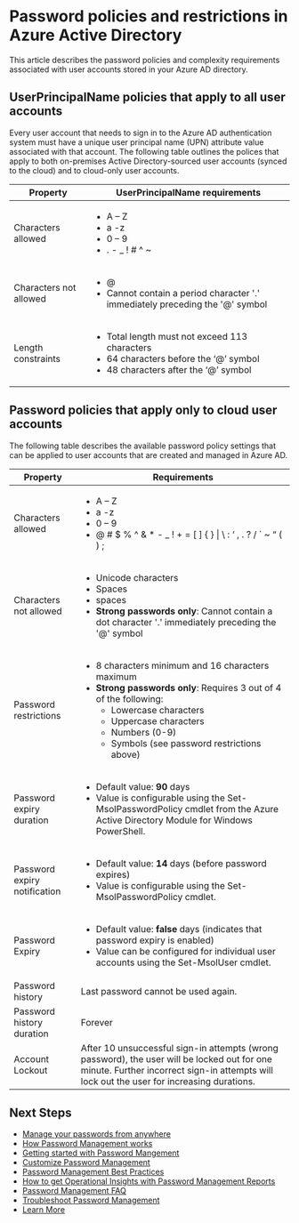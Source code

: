 <properties
	pageTitle="Password policies and restrictions in Azure Active Directory | Microsoft Azure"
	description="Describes the policies that apply to passwords in Azure Active Directory, including allowed characters, length, and expiration"
  services="active-directory"
	documentationCenter=""
	authors="curtand"
	manager="stevenpo"
	editor=""/>

<tags
	ms.service="active-directory"
	ms.workload="identity"
	ms.tgt_pltfrm="na"
	ms.devlang="na"
	ms.topic="article"
	ms.date="01/07/2016"
	ms.author="curtand"/>


# Password policies and restrictions in Azure Active Directory

This article describes the password policies and complexity	requirements associated with user accounts stored in your Azure AD directory.

## UserPrincipalName policies that apply to all user accounts

Every user account that needs to sign in to the Azure AD authentication	system must have a unique user principal name (UPN) attribute value	associated with that account. The following table outlines the polices	that apply to both on-premises Active Directory-sourced user accounts	(synced to the cloud) and to cloud-only user accounts.

|   Property           |     UserPrincipalName requirements  |
|   ----------------------- |   ----------------------- |
|  Characters allowed    |  <ul> <li>A – Z</li> <li>a -z </li><li>0 – 9</li> <li> . - \_ ! \# ^ \~</li></ul> |
|  Characters not allowed  | <ul> <li>@</li> <li>Cannot contain a period character '.' immediately preceding the '@' symbol</li></ul> |
| Length constraints  |       <ul> <li>Total length must not exceed 113 characters</li><li>64 characters before the ‘@’ symbol</li><li>48 characters after the ‘@’ symbol</li></ul>

## Password policies that apply only to cloud user accounts

The following table describes the available password policy settings that can be applied to user accounts that are created and managed in	Azure AD.

|  Property       |    Requirements          |
|   ----------------------- |   ----------------------- |
|  Characters allowed   |   <ul><li>A – Z</li><li>a -z </li><li>0 – 9</li> <li>@ # $ % ^ & * - _ ! + = [ ] { } &#124; \ : ‘ , . ? / ` ~ “ ( ) ;</li></ul> |
|  Characters not allowed   |       <ul><li>Unicode characters</li><li>Spaces</li><li>spaces</li><li> **Strong passwords only**: Cannot contain a dot character '.' immediately preceding the '@' symbol</li></ul> |
|   Password restrictions | <ul><li>8 characters minimum and 16 characters maximum</li><li>**Strong passwords only**: Requires 3 out of 4 of the following:<ul><li>Lowercase characters</li><li>Uppercase characters</li><li>Numbers (0-9)</li><li>Symbols (see password restrictions above)</li></ul></li></ul> |
| Password expiry duration      | <ul><li>Default value: **90** days </li><li>Value is configurable using the Set-MsolPasswordPolicy cmdlet from the Azure Active Directory Module for Windows PowerShell.</li></ul> |
| Password expiry notification |  <ul><li>Default value: **14** days (before password expires)</li><li>Value is configurable using the Set-MsolPasswordPolicy cmdlet.</li></ul> |
| Password Expiry |  <ul><li>Default value: **false** days (indicates that password expiry is enabled) </li><li>Value can be configured for individual user accounts using the Set-MsolUser cmdlet. </li></ul> |
|  Password history  | Last password cannot be used again. |
|  Password history duration | Forever |
|  Account Lockout | After 10 unsuccessful sign-in attempts (wrong password), the user will be locked out for one minute. Further incorrect sign-in attempts will lock out the user for increasing durations. |


## Next Steps

* [Manage your passwords from anywhere](active-directory-passwords.md)
* [How Password Management works](active-directory-passwords-how-it-works.md)
* [Getting started with Password Mangement](active-directory-passwords-getting-started.md)
* [Customize Password Management](active-directory-passwords-customize.md)
* [Password Management Best Practices](active-directory-passwords-best-practices.md)
* [How to get Operational Insights with Password Management Reports](active-directory-passwords-get-insights.md)
* [Password Management FAQ](active-directory-passwords-faq.md)
* [Troubleshoot Password Management](active-directory-passwords-troubleshoot.md)
* [Learn More](active-directory-passwords-learn-more.md)
